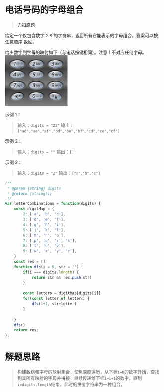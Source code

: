 # 电话号码的字母组合
> [力扣原题](https://leetcode.cn/problems/letter-combinations-of-a-phone-number/description/?envType=study-plan-v2&envId=top-100-liked)

给定一个仅包含数字 `2-9` 的字符串，返回所有它能表示的字母组合。答案可以按 任意顺序 返回。

给出数字到字母的映射如下（与电话按键相同）。注意 1 不对应任何字母。
![alt text](image.png)


示例 1：

> 输入：`digits = "23"`
输出：`["ad","ae","af","bd","be","bf","cd","ce","cf"]`

示例 2：
> 输入：`digits = ""`
输出：`[]`

示例 3：
> 输入：`digits = "2"`
输出：`["a","b","c"]`



```javascript
/**
 * @param {string} digits
 * @return {string[]}
 */
var letterCombinations = function(digits) {
    const digitMap = {
        2: ['a', 'b', 'c'],
        3: ['d', 'e', 'f'],
        4: ['g', 'h', 'i'],
        5: ['j', 'k', 'l'],
        6: ['m', 'n', 'o'],
        7: ['p', 'q', 'r', 's'],
        8: ['t', 'u', 'v'],
        9: ['w', 'x', 'y', 'z'],
    }
    const res = []
    function dfs(i = 0, str = '') {
        if(i === digits.length) {
            return str && res.push(str)
        }

        const letters = digitMap[digits[i]]
        for(const letter of letters) {
            dfs(i+1, str+letter)
        }

    }
    dfs()
    return res;
};
```

# 解题思路
> 构建数组和字母的映射集合，使用深度遍历，从下标`i=0`的数字开始，查找到其所有映射的字母并拼接，继续传递给下标`i=i+1`的数字，直到`i=digits.length`结束，此时的拼接字符串为一种组合。
